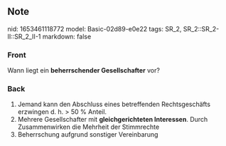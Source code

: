 ## Note
nid: 1653461118772
model: Basic-02d89-e0e22
tags: SR_2, SR_2::SR_2-II::SR_2_II-1
markdown: false

### Front
Wann liegt ein <b>beherrschender Gesellschafter</b> vor?

### Back
<ol>
  <li>Jemand kann den Abschluss eines betreffenden Rechtsgeschäfts
  erzwingen d. h. > 50 % Anteil.
  <li>Mehrere Gesellschafter mit <b>gleichgerichteten
  Interessen</b>. Durch Zusammenwirken die Mehrheit der Stimmrechte
  <li>Beherrschung aufgrund sonstiger Vereinbarung
</ol>
